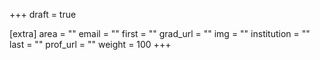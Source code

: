 +++
draft = true

[extra]
area = ""
email = ""
first = ""
grad_url = ""
img = ""
institution = ""
last = ""
prof_url = ""
weight = 100
+++